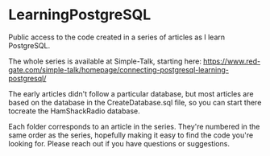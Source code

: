 # LearningPostgreSQL
Public access to the code created in a series of articles as I learn PostgreSQL.

The whole series is available at Simple-Talk, starting here:
https://www.red-gate.com/simple-talk/homepage/connecting-postgresql-learning-postgresql/

The early articles didn't follow a particular database, but most articles are based on the database in the CreateDatabase.sql file, so you can start there tocreate the HamShackRadio database.

Each folder corresponds to an article in the series. They're numbered in the same order as the series, hopefully making it easy to find the code you're looking for. Please reach out if you have questions or suggestions.
